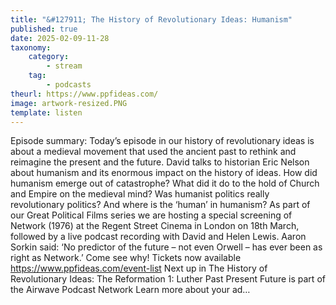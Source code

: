 ```yaml
---
title: "&#127911; The History of Revolutionary Ideas: Humanism"
published: true
date: 2025-02-09-11-28
taxonomy:
    category:
        - stream
    tag:
        - podcasts
theurl: https://www.ppfideas.com/
image: artwork-resized.PNG
template: listen
---
```


Episode summary: Today&rsquo;s episode in our history of revolutionary ideas is about a medieval movement that used the ancient past to rethink and reimagine the present and the future. David talks to historian Eric Nelson about humanism and its enormous impact on the history of ideas. How did humanism emerge out of catastrophe? What did it do to the hold of Church and Empire on the medieval mind? Was humanist politics really revolutionary politics? And where is the &lsquo;human&rsquo; in humanism? As part of our Great Political Films series we are hosting a special screening of Network (1976) at the Regent Street Cinema in London on 18th March, followed by a live podcast recording with David and Helen Lewis. Aaron Sorkin said: &lsquo;No predictor of the future &ndash; not even Orwell &ndash; has ever been as right as Network.&rsquo; Come see why! Tickets now available https://www.ppfideas.com/event-list Next up in The History of Revolutionary Ideas: The Reformation 1: Luther Past Present Future is part of the Airwave Podcast Network Learn more about your ad&hellip;

